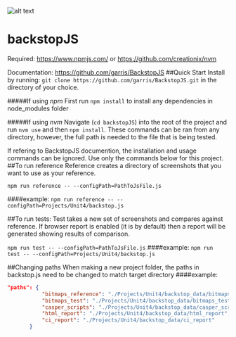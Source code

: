 ![alt text](https://beauthentic.digital/webfiles/1478663747187/authxusen/site/images/favicon/favicon.ico)
# backstopJS
Required: https://www.npmjs.com/ or https://github.com/creationix/nvm

Documentation: https://github.com/garris/BackstopJS
##Quick Start
Install by running:
```git clone https://github.com/garris/BackstopJS.git```
in the directory of your choice. 

#####If using *npm*
First run ```npm install``` to install any dependencies in node_modules folder

#####If using *nvm* 
Navigate (```cd backstopJS```) into the root of the project and run ```nvm use``` and then ```npm install```.
These commands can be ran from any directory, however, the full path is needed to the file that is being tested.

If refering to BackstopJS documention, the installation and usage commands can be ignored. Use only the commands below for this project.
##To run reference
Reference creates a directory of screenshots that you want to use as your reference.

```npm run reference -- --configPath=PathToJsFile.js```

####example:
```npm run reference -- --configPath=Projects/Unit4/backstop.js```

##To run tests:
Test takes a new set of screenshots and compares against reference. If browser report is enabled (it is by default) then a report will be generated showing results of comparison. 

```npm run test -- --configPath=PathToJsFile.js```
####example:
```npm run test -- --configPath=Projects/Unit4/backstop.js```

##Changing paths
When making a new project folder, the paths in backstop.js need to be changed to match target directory
####example:
```json
"paths": {
           "bitmaps_reference": "./Projects/Unit4/backstop_data/bitmaps_reference",
           "bitmaps_test": "./Projects/Unit4/backstop_data/bitmaps_test",
           "casper_scripts": "./Projects/Unit4/backstop_data/casper_scripts",
           "html_report": "./Projects/Unit4/backstop_data/html_report",
           "ci_report": "./Projects/Unit4/backstop_data/ci_report"
       }
